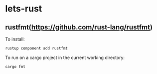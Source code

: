 # lets-rust

## rustfmt(https://github.com/rust-lang/rustfmt)

To install:

```
rustup component add rustfmt
```

To run on a cargo project in the current working directory:

```
cargo fmt
```
